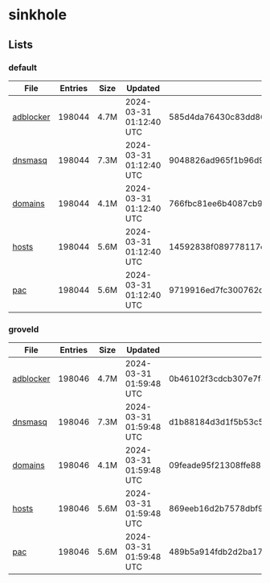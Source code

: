 # sinkhole

## Lists

### default

|File|Entries|Size|Updated|Hash|
|-|-|-|-|-|
|[adblocker](https://raw.githubusercontent.com/groveld/sinkhole/lists/default/adblocker.txt)|198044|4.7M|2024-03-31 01:12:40 UTC|585d4da76430c83dd864e0e8a55fa93601cd439bc623df5dda9c9f76a405af22|
|[dnsmasq](https://raw.githubusercontent.com/groveld/sinkhole/lists/default/dnsmasq.txt)|198044|7.3M|2024-03-31 01:12:40 UTC|9048826ad965f1b96d9569e6e8a22a77c1820eaa1f185fd10f8cd531ab7f8dd3|
|[domains](https://raw.githubusercontent.com/groveld/sinkhole/lists/default/domains.txt)|198044|4.1M|2024-03-31 01:12:40 UTC|766fbc81ee6b4087cb92023ba4b1057bb13092ff895f1835c08b86b95338dce5|
|[hosts](https://raw.githubusercontent.com/groveld/sinkhole/lists/default/hosts.txt)|198044|5.6M|2024-03-31 01:12:40 UTC|14592838f089778117e215da8adf4bbbe3cb7d2c568f30ddf2262fc766267d1f|
|[pac](https://raw.githubusercontent.com/groveld/sinkhole/lists/default/pac.txt)|198044|5.6M|2024-03-31 01:12:40 UTC|9719916ed7fc300762d37560910d968aefdbd931f995ba6ed4f0517be39813dc|

### groveld

|File|Entries|Size|Updated|Hash|
|-|-|-|-|-|
|[adblocker](https://raw.githubusercontent.com/groveld/sinkhole/lists/groveld/adblocker.txt)|198046|4.7M|2024-03-31 01:59:48 UTC|0b46102f3cdcb307e7f42ac902988ab023c95eb67fa9d99ddf5f71bfb9ebc340|
|[dnsmasq](https://raw.githubusercontent.com/groveld/sinkhole/lists/groveld/dnsmasq.txt)|198046|7.3M|2024-03-31 01:59:48 UTC|d1b88184d3d1f5b53c502760f08ccfcf3bdf03542a9c6e4812b193e19bd4feb7|
|[domains](https://raw.githubusercontent.com/groveld/sinkhole/lists/groveld/domains.txt)|198046|4.1M|2024-03-31 01:59:48 UTC|09feade95f21308ffe88606f23ccf28b2a1004b7a1a42122021c784c87db7d5a|
|[hosts](https://raw.githubusercontent.com/groveld/sinkhole/lists/groveld/hosts.txt)|198046|5.6M|2024-03-31 01:59:48 UTC|869eeb16d2b7578dbf9fe67c45aa39a204c1a03166704725135a6414589037d3|
|[pac](https://raw.githubusercontent.com/groveld/sinkhole/lists/groveld/pac.txt)|198046|5.6M|2024-03-31 01:59:48 UTC|489b5a914fdb2d2ba17b69f4d45b349ebed21821ec27b7250e1c7d628938af6a|
